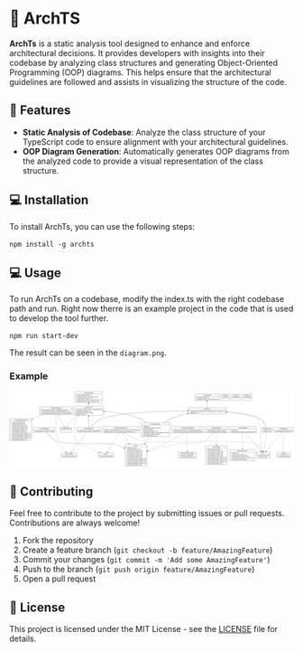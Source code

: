 
# 📖 ArchTS

**ArchTs** is a static analysis tool designed to enhance and enforce architectural decisions. It provides developers with insights into their codebase by analyzing class structures and generating Object-Oriented Programming (OOP) diagrams. This helps ensure that the architectural guidelines are followed and assists in visualizing the structure of the code.

## 🔬 Features

- **Static Analysis of Codebase**: Analyze the class structure of your TypeScript code to ensure alignment with your architectural guidelines.
- **OOP Diagram Generation**: Automatically generates OOP diagrams from the analyzed code to provide a visual representation of the class structure.
  
## 💻  Installation

To install ArchTs, you can use the following steps:

```
npm install -g archts
```

## 💻  Usage

To run ArchTs on a codebase, modify the index.ts with the right codebase path and run. Right now therre is an example project in the code that is used to develop the tool further.

```
npm run start-dev
```

The result can be seen in the `diagram.png`. 

### Example

![Alt text](./example/simple-diagram.png)

## 🤝 Contributing

Feel free to contribute to the project by submitting issues or pull requests. Contributions are always welcome!

1. Fork the repository
2. Create a feature branch (`git checkout -b feature/AmazingFeature`)
3. Commit your changes (`git commit -m 'Add some AmazingFeature'`)
4. Push to the branch (`git push origin feature/AmazingFeature`)
5. Open a pull request

## 📜 License

This project is licensed under the MIT License - see the [LICENSE](LICENSE) file for details.
